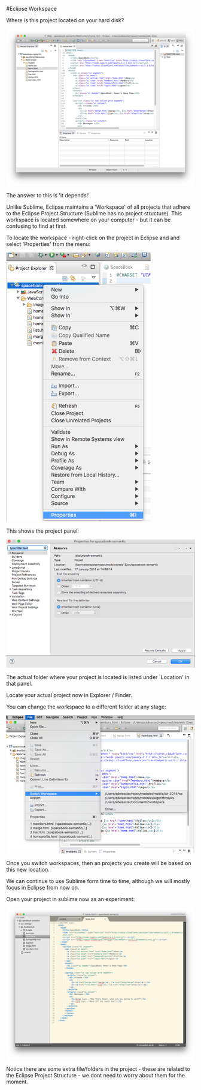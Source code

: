 #Eclipse Workspace

Where is this project located on your hard disk?

![](img/28.png)

The answer to this is 'it depends!'

Unlike Sublime, Eclipse maintains a 'Workspace' of all projects that adhere to the Eclipse Project Structure (Sublime has no project structure). This workspace is located somewhere on your computer - but it can be confusing to find at first.

To locate the workspace - right-click on the project in Eclipse and and select 'Properties' from the menu:

![](img/31.png)

This shows the project panel:

![](img/32.png)

The actual folder where your project is located is listed under `Location' in that panel.

Locate your actual project now in Explorer / Finder. 

You can change the workspace to a different folder at any stage:

![](img/34.png)

Once you switch workspaces, then an projects you create will be based on this new location.

We can continue to use Sublime form time to time, although we will mostly focus in Eclipse from now on.

Open your project in sublime now as an experiment:

![](img/33.png)

Notice there are some extra file/folders in the project - these are related to the Eclipse Project Structure - we dont need to worry about them for the moment.